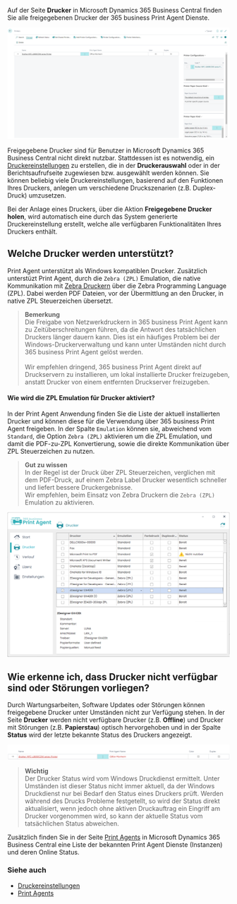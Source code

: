 Auf der Seite **Drucker** in Microsoft Dynamics 365 Business Central finden Sie alle freigegebenen Drucker der 365 business Print Agent Dienste. 

![Drucker](/assets/images/365-business-print-agent/87afe451377b606dffb0d548cac691fcc4c6bdbf02744a21204a1ee825389a30.png)  

Freigegebene Drucker sind für Benutzer in Microsoft Dynamics 365 Business Central nicht direkt nutzbar. Stattdessen ist es notwendig, ein [Druckereinstellungen](../printer-configuration/) zu erstellen, die in der **Druckerauswahl** oder in der Berichtsaufrufseite zugewiesen bzw. ausgewählt werden können.
Sie können beliebig viele Druckereinstellungen, basierend auf den Funktionen Ihres Druckers, anlegen um verschiedene Druckszenarien (z.B. Duplex-Druck) umzusetzen.

Bei der Anlage eines Druckers, über die Aktion **Freigegebene Drucker holen**, wird automatisch eine durch das System generierte Druckereinstellung erstellt, welche alle verfügbaren Funktionalitäten Ihres Druckers enthält.

## Welche Drucker werden unterstützt?

Print Agent unterstützt als Windows kompatiblen Drucker. Zusätzlich unterstüzt Print Agent, durch die `Zebra (ZPL)` Emulation, die native Kommunikation mit [Zebra Druckern](https://www.zebra.com/) über die Zebra Programming Language (ZPL). Dabei werden PDF Dateien, vor der Übermittlung an den Drucker, in native ZPL Steuerzeichen übersetzt.

> **Bemerkung**<br>Die Freigabe von Netzwerkdruckern in 365 business Print Agent kann zu Zeitüberschreitungen führen, da die Antwort des tatsächlichen Druckers länger dauern kann. Dies ist ein häufiges Problem bei der Windows-Druckerverwaltung und kann unter Umständen nicht durch 365 business Print Agent gelöst werden.<br><br>Wir empfehlen dringend, 365 business Print Agent direkt auf Druckservern zu installieren, um lokal installierte Drucker freizugeben, anstatt Drucker von einem entfernten Druckserver freizugeben.

#### Wie wird die ZPL Emulation für Drucker aktiviert?

In der Print Agent Anwendung finden Sie die Liste der aktuell installierten Drucker und können diese für die Verwendung über 365 business Print Agent freigeben. In der Spalte `Emulation` können sie, abweichend vom `Standard`, die Option `Zebra (ZPL)` aktivieren um die ZPL Emulation, und damit die PDF-zu-ZPL Konvertierung, sowie die direkte Kommunikation über ZPL Steuerzeichen zu nutzen.

> **Gut zu wissen**<br>In der Regel ist der Druck über ZPL Steuerzeichen, verglichen mit dem PDF-Druck, auf einem Zebra Label Drucker wesentlich schneller und liefert bessere Druckergebnisse.<br>Wir empfehlen, beim Einsatz von Zebra Druckern die `Zebra (ZPL)` Emulation zu aktivieren.

![Print Agent Emulation Auswahl](/assets/images/365-business-print-agent/f3a6d3399196eee57e21ab24063897c7fb91e03c05e08c8cd7dbc8538804ef53.png)

## Wie erkenne ich, dass Drucker nicht verfügbar sind oder Störungen vorliegen?

Durch Wartungsarbeiten, Software Updates oder Störungen können freigegebene Drucker unter Umständen nicht zur Verfügung stehen. In der Seite **Drucker** werden nicht verfügbare Drucker (z.B. __Offline__) und Drucker mit Störungen (z.B. __Papierstau__) optisch hervorgehoben und in der Spalte **Status** wird der letzte bekannte Status des Druckers angezeigt.

![Nicht verfügbarer Drucker](/assets/images/365-business-print-agent/d0b9f0f4f2d7ac5404b0414ce7a9c9827fc102a43e91af13d1636e411b4dbd7d.png)

> **Wichtig**<br>Der Drucker Status wird vom Windows Druckdienst ermittelt. Unter Umständen ist dieser Status nicht immer aktuell, da der Windows Druckdienst nur bei Bedarf den Status eines Druckers prüft. Werden während des Drucks Probleme festgetellt, so wird der Status direkt aktualisiert, wenn jedoch ohne aktiven Druckauftrag ein Eingriff am Drucker vorgenommen wird, so kann der aktuelle Status vom tatsächlichen Status abweichen.

Zusätzlich finden Sie in der Seite [Print Agents](../print-agent-clients/) in Microsoft Dynamics 365 Business Central eine Liste der bekannten Print Agent Dienste (Instanzen) und deren Online Status.

### Siehe auch  

 - [Druckereinstellungen](../printer-configuration/)
 - [Print Agents](../print-agent-clients/)